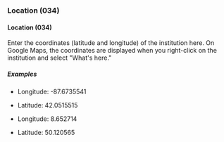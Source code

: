 ### Location (034)

#### Location (034)
Enter the coordinates (latitude and longitude) of the institution here. On Google Maps, the coordinates are displayed
when you right-click on the institution and select "What's here."

##### Examples
- Longitude: -87.6735541
- Latitude: 42.0515515

- Longitude: 8.652714
- Latitude: 50.120565

